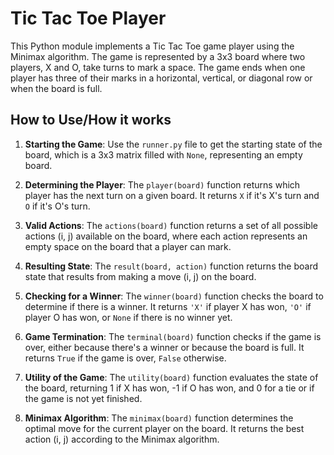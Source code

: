 # Tic Tac Toe Player

This Python module implements a Tic Tac Toe game player using the Minimax algorithm. The game is represented by a 3x3 board where two players, X and O, take turns to mark a space. The game ends when one player has three of their marks in a horizontal, vertical, or diagonal row or when the board is full.

## How to Use/How it works

1. **Starting the Game**: Use the `runner.py` file to get the starting state of the board, which is a 3x3 matrix filled with `None`, representing an empty board.

2. **Determining the Player**: The `player(board)` function returns which player has the next turn on a given board. It returns `X` if it's X's turn and `O` if it's O's turn.

3. **Valid Actions**: The `actions(board)` function returns a set of all possible actions (i, j) available on the board, where each action represents an empty space on the board that a player can mark.

4. **Resulting State**: The `result(board, action)` function returns the board state that results from making a move (i, j) on the board.

5. **Checking for a Winner**: The `winner(board)` function checks the board to determine if there is a winner. It returns `'X'` if player X has won, `'O'` if player O has won, or `None` if there is no winner yet.

6. **Game Termination**: The `terminal(board)` function checks if the game is over, either because there's a winner or because the board is full. It returns `True` if the game is over, `False` otherwise.

7. **Utility of the Game**: The `utility(board)` function evaluates the state of the board, returning 1 if X has won, -1 if O has won, and 0 for a tie or if the game is not yet finished.

8. **Minimax Algorithm**: The `minimax(board)` function determines the optimal move for the current player on the board. It returns the best action (i, j) according to the Minimax algorithm.

